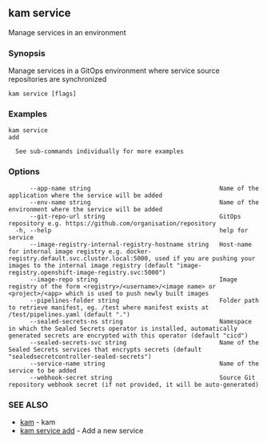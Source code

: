 ## kam service

Manage services in an environment

### Synopsis

Manage services in a GitOps environment where service source repositories are synchronized

```
kam service [flags]
```

### Examples

```
kam service
add

  See sub-commands individually for more examples
```

### Options

```
      --app-name string                                    Name of the application where the service will be added
      --env-name string                                    Name of the environment where the service will be added
      --git-repo-url string                                GitOps repository e.g. https://github.com/organisation/repository
  -h, --help                                               help for service
      --image-registry-internal-registry-hostname string   Host-name for internal image registry e.g. docker-registry.default.svc.cluster.local:5000, used if you are pushing your images to the internal image registry (default "image-registry.openshift-image-registry.svc:5000")
      --image-repo string                                  Image registry of the form <registry>/<username>/<image name> or <project>/<app> which is used to push newly built images
      --pipelines-folder string                            Folder path to retrieve manifest, eg. /test where manifest exists at /test/pipelines.yaml (default ".")
      --sealed-secrets-ns string                           Namespace in which the Sealed Secrets operator is installed, automatically generated secrets are encrypted with this operator (default "cicd")
      --sealed-secrets-svc string                          Name of the Sealed Secrets services that encrypts secrets (default "sealedsecretcontroller-sealed-secrets")
      --service-name string                                Name of the service to be added
      --webhook-secret string                              Source Git repository webhook secret (if not provided, it will be auto-generated)
```

### SEE ALSO

* [kam](kam.md)	 - kam
* [kam service add](kam_service_add.md)	 - Add a new service

